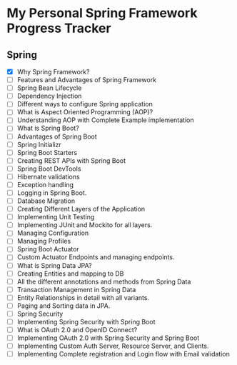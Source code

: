 # My Personal Spring Framework Progress Tracker
## Spring
- [x] Why Spring Framework?
- [ ] Features and Advantages of Spring Framework
- [ ] Spring Bean Lifecycle
- [ ] Dependency Injection
- [ ] Different ways to configure Spring application
- [ ] What is Aspect Oriented Programming (AOP)?
- [ ] Understanding AOP with Complete Example implementation
- [ ] What is Spring Boot?
- [ ] Advantages of Spring Boot
- [ ] Spring Initializr
- [ ] Spring Boot Starters
- [ ] Creating REST APIs with Spring Boot
- [ ] Spring Boot DevTools
- [ ] Hibernate validations
- [ ] Exception handling
- [ ] Logging in Spring Boot.
- [ ] Database Migration
- [ ] Creating Different Layers of the Application
- [ ] Implementing Unit Testing
- [ ] Implementing JUnit and Mockito for all layers.
- [ ] Managing Configuration
- [ ] Managing Profiles
- [ ] Spring Boot Actuator
- [ ] Custom Actuator Endpoints and managing endpoints.
- [ ] What is Spring Data JPA?
- [ ] Creating Entities and mapping to DB
- [ ] All the different annotations and methods from Spring Data
- [ ] Transaction Management in Spring Data
- [ ] Entity Relationships in detail with all variants.
- [ ] Paging and Sorting data in JPA.
- [ ] Spring Security
- [ ] Implementing Spring Security with Spring Boot
- [ ] What is OAuth 2.0 and OpenID Connect?
- [ ] Implementing OAuth 2.0 with Spring Security and Spring Boot
- [ ] Implementing Custom Auth Server, Resource Server, and Clients.
- [ ] Implementing Complete registration and Login flow with Email validation